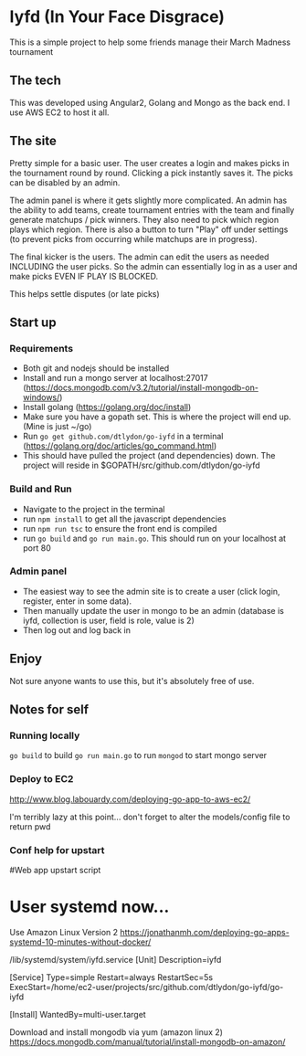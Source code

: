 # Iyfd (In Your Face Disgrace)

This is a simple project to help some friends manage their March Madness tournament

## The tech

This was developed using Angular2, Golang and Mongo as the back end.  I use AWS EC2 to host it all.

## The site

Pretty simple for a basic user.  The user creates a login and makes picks in the tournament round by round.
Clicking a pick instantly saves it.  The picks can be disabled by an admin.

The admin panel is where it gets slightly more complicated.  An admin has the ability to add teams, create tournament
entries with the team and finally generate matchups / pick winners.  They also need to pick which region plays which region.
There is also a button to turn "Play" off under settings (to prevent picks from occurring while matchups are in progress).

The final kicker is the users.  The admin can edit the users as needed INCLUDING the user picks.  So the admin can
essentially log in as a user and make picks EVEN IF PLAY IS BLOCKED.

This helps settle disputes (or late picks)

## Start up

### Requirements

- Both git and nodejs should be installed
- Install and run a mongo server at localhost:27017 (https://docs.mongodb.com/v3.2/tutorial/install-mongodb-on-windows/)
- Install golang (https://golang.org/doc/install)
- Make sure you have a gopath set.  This is where the project will end up. (Mine is just ~/go)
- Run `go get github.com/dtlydon/go-iyfd` in a terminal (https://golang.org/doc/articles/go_command.html)
- This should have pulled the project (and dependencies) down. The project will reside in $GOPATH/src/github.com/dtlydon/go-iyfd

### Build and Run

- Navigate to the project in the terminal
- run `npm install` to get all the javascript dependencies
- run `npm run tsc` to ensure the front end is compiled
- run `go build` and `go run main.go`. This should run on your localhost at port 80

### Admin panel

- The easiest way to see the admin site is to create a user (click login, register, enter in some data).
- Then manually update the user in mongo to be an admin (database is iyfd, collection is user, field is role, value is 2)
- Then log out and log back in

## Enjoy

Not sure anyone wants to use this, but it's absolutely free of use.

## Notes for self

### Running locally
`go build` to build
`go run main.go` to run
`mongod` to start mongo server

### Deploy to EC2

http://www.blog.labouardy.com/deploying-go-app-to-aws-ec2/

I'm terribly lazy at this point... don't forget to alter the models/config file to return pwd

### Conf help for upstart
#Web app upstart script
# User systemd now...


Use Amazon Linux Version 2
https://jonathanmh.com/deploying-go-apps-systemd-10-minutes-without-docker/

/lib/systemd/system/iyfd.service
[Unit]
Description=iyfd

[Service]
Type=simple
Restart=always
RestartSec=5s
ExecStart=/home/ec2-user/projects/src/github.com/dtlydon/go-iyfd/go-iyfd

[Install]
WantedBy=multi-user.target

Download and install mongodb via yum (amazon linux 2)
https://docs.mongodb.com/manual/tutorial/install-mongodb-on-amazon/